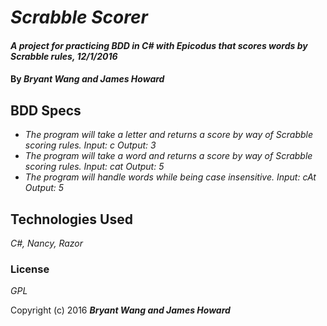 # _Scrabble Scorer_

#### _A project for practicing BDD in C# with Epicodus that scores words by Scrabble rules, 12/1/2016_

#### By _**Bryant Wang and James Howard**_

## BDD Specs

* _The program will take a letter and returns a score by way of Scrabble scoring rules.
Input: c
Output: 3_
* _The program will take a word and returns a score by way of Scrabble scoring rules.
Input: cat
Output: 5_
* _The program will handle words while being case insensitive.
Input: cAt
Output: 5_

## Technologies Used

_C#, Nancy, Razor_

### License

*GPL*

Copyright (c) 2016 **_Bryant Wang and James Howard_**
